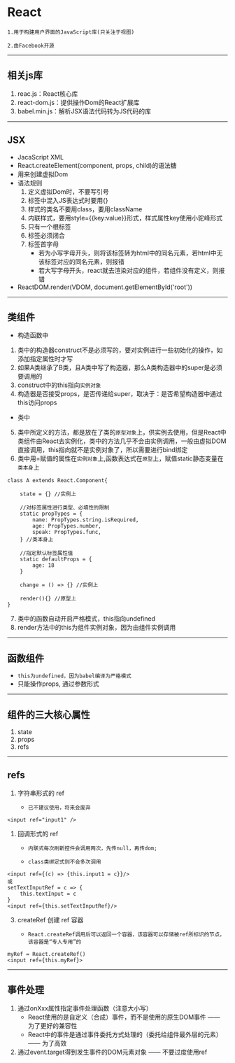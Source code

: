 # React
`1.用于构建用户界面的JavaScript库(只关注于视图)`

`2.由Facebook开源`

---
## 相关js库
1. reac.js：React核心库
2. react-dom.js：提供操作Dom的React扩展库
3. babel.min.js：解析JSX语法代码转为JS代码的库
---
## JSX
* JacaScript XML
* React.createElement(component, props, child)的语法糖
* 用来创建虚拟Dom
* 语法规则
  1. 定义虚拟Dom时，不要写引号
  2. 标签中混入JS表达式时要用{}
  3. 样式的类名不要用class，要用className
  4. 内联样式，要用style={{key:value}}形式，样式属性key使用小驼峰形式
  5. 只有一个根标签
  6. 标签必须闭合
  7. 标签首字母
        * 若为小写字母开头，则将该标签转为html中的同名元素，若html中无该标签对应的同名元素，则报错
        * 若大写字母开头，react就去渲染对应的组件，若组件没有定义，则报错
* ReactDOM.render(VDOM, document.getElementById('root'))
---
## 类组件
* 构造函数中
1. 类中的构造器construct不是必须写的，要对实例进行一些初始化的操作，如添加指定属性时才写
2. 如果A类继承了B类，且A类中写了构造器，那么A类构造器中的super是必须要调用的
3. construct中的this指向`实例对象`
4. 构造器是否接受props，是否传递给super，取决于：是否希望构造器中通过this访问props
* 类中
5. 类中所定义的方法，都是放在了类的`原型对象`上，供实例去使用，但是React中类组件由React去实例化，类中的方法几乎不会由实例调用，一般由虚拟DOM直接调用，this指向就不是实例对象了，所以需要进行bind绑定
6. 类中用=赋值的属性在`实例对象`上,函数表达式在`原型`上，赋值static静态变量在`类本身`上
```
class A extends React.Component{

    state = {} //实例上

    //对标签属性进行类型、必填性的限制
    static propTypes = {
        name: PropTypes.string.isRequired,
        age: PropTypes.number,
        speak: PropTypes.func,
    } //类本身上

    //指定默认标签属性值
    static defaultProps = {
        age: 18
    } 

    change = () => {} //实例上

    render(){} //原型上
}
```
7. 类中的函数自动开启严格模式，this指向undefined
8. render方法中的this为组件实例对象，因为由组件实例调用
---
## 函数组件
* `this为undefined，因为babel编译为严格模式`
* 只能操作props, 通过参数形式
---
## 组件的三大核心属性
1. state
2. props
3. refs
---
## refs
1. 字符串形式的 ref

    * `已不建议使用，将来会废弃`
```
<input ref="input1" />
```
1. 回调形式的 ref

   * `内联式每次刷新控件会调用两次，先传null，再传dom;`

   * `class类绑定式则不会多次调用`
```
<input ref={(c) => {this.input1 = c}}/>
或
setTextInputRef = c => {
    this.textInput = c
}
<input ref={this.setTextInputRef}/>
```
3. createRef 创建 ref 容器

   * `React.createRef调用后可以返回一个容器，该容器可以存储被ref所标识的节点，该容器是“专人专用”的`
```
myRef = React.createRef()
<input ref={this.myRef}>
```
---
## 事件处理
1. 通过onXxx属性指定事件处理函数（注意大小写）
   * React使用的是自定义（合成）事件，而不是使用的原生DOM事件 —— 为了更好的兼容性
   * React中的事件是通过事件委托方式处理的（委托给组件最外层的元素） —— 为了高效
2. 通过event.target得到发生事件的DOM元素对象 —— 不要过度使用ref
